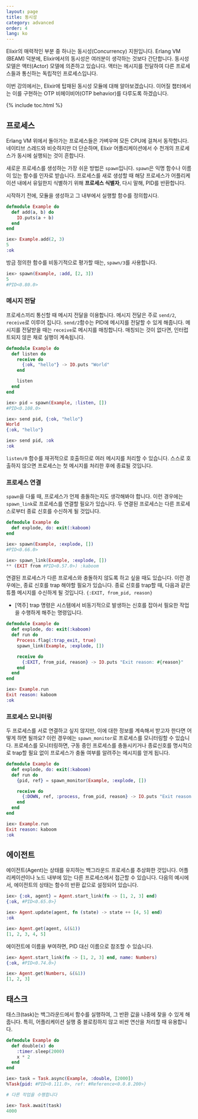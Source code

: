 ```yaml
---
layout: page
title: 동시성
category: advanced
order: 4
lang: ko
---
```


Elixir의 매력적인 부분 중 하나는 동시성(Concurrency) 지원입니다. Erlang VM (BEAM) 덕분에, Elixir에서의 동시성은 여러분이 생각하는 것보다 간단합니다. 동시성 모델은 액터(Actor) 모델에 의존하고 있습니다. 액터는 메시지를 전달하여 다른 프로세스들과 통신하는 독립적인 프로세스입니다.

이번 강의에서는, Elixir에 탑재된 동시성 모듈에 대해 알아보겠습니다. 이어질 챕터에서는 이를 구현하는 OTP 비헤이비어(OTP behavior)를 다루도록 하겠습니다.

{% include toc.html %}

## 프로세스

Erlang VM 위에서 돌아가는 프로세스들은 가벼우며 모든 CPU에 걸쳐서 동작합니다. 네이티브 스레드와 비슷하지만 더 단순하며, Elixir 어플리케이션에서 수 천개의 프로세스가 동시에 실행되는 것이 흔합니다.

새로운 프로세스를 생성하는 가장 쉬운 방법은 `spawn`입니다. `spawn`은 익명 함수나 이름이 있는 함수를 인자로 받습니다. 프로세스를 새로 생성할 때 해당 프로세스가 어플리케이션 내에서 유일한지 식별하기 위해 **프로세스 식별자**, 다시 말해, PID를 반환합니다.

시작하기 전에, 모듈을 생성하고 그 내부에서 실행할 함수를 정의합시다.

```elixir
defmodule Example do
  def add(a, b) do
    IO.puts(a + b)
  end
end

iex> Example.add(2, 3)
5
:ok
```

방금 정의한 함수를 비동기적으로 평가할 때는, `spawn/3`를 사용합니다.

```elixir
iex> spawn(Example, :add, [2, 3])
5
#PID<0.80.0>
```

### 메시지 전달

프로세스끼리 통신할 때 메시지 전달을 이용합니다. 메시지 전달은 주로 `send/2`, `receive`로 이루어 집니다. `send/2`함수는 PID에 메시지를 전달할 수 있게 해줍니다. 메시지를 전달받을 때는 `receive`로 메시지를 매칭합니다. 매칭되는 것이 없다면, 인터럽트되지 않은 채로 실행이 계속됩니다.

```elixir
defmodule Example do
  def listen do
    receive do
      {:ok, "hello"} -> IO.puts "World"
    end

    listen
  end
end

iex> pid = spawn(Example, :listen, [])
#PID<0.108.0>

iex> send pid, {:ok, "hello"}
World
{:ok, "hello"}

iex> send pid, :ok
:ok
```

`listen/0` 함수를 재귀적으로 호출하므로 여러 메시지를 처리할 수 있습니다. 스스로 호출하지 않으면 프로세스는 첫 메시지를 처리한 후에 종료될 것입니다.

### 프로세스 연결

`spawn`을 다룰 때, 프로세스가 언제 충돌하는지도 생각해봐야 합니다. 이런 경우에는 `spawn_link`로 프로세스를 연결할 필요가 있습니다. 두 연결된 프로세스는 다른 프로세스로부터 종료 신호를 수신하게 될 것입니다.

```elixir
defmodule Example do
  def explode, do: exit(:kaboom)
end

iex> spawn(Example, :explode, [])
#PID<0.66.0>

iex> spawn_link(Example, :explode, [])
** (EXIT from #PID<0.57.0>) :kaboom
```

연결된 프로세스가 다른 프로세스와 충돌하지 않도록 하고 싶을 때도 있습니다. 이런 경우에는, 종료 신호를 trap 해야할 필요가 있습니다. 종료 신호를 trap할 때, 다음과 같은 튜플 메시지를 수신하게 될 것입니다. `{:EXIT, from_pid, reason}`
- [역주] trap 명령은 시스템에서 비동기적으로 발생하는 신호를 잡아서 필요한 작업을 수행하게 해주는 명령입니다.

```elixir
defmodule Example do
  def explode, do: exit(:kaboom)
  def run do
    Process.flag(:trap_exit, true)
    spawn_link(Example, :explode, [])

    receive do
      {:EXIT, from_pid, reason} -> IO.puts "Exit reason: #{reason}"
    end
  end
end

iex> Example.run
Exit reason: kaboom
:ok
```

### 프로세스 모니터링

두 프로세스를 서로 연결하고 싶지 않지만, 이에 대한 정보를 계속해서 받고자 한다면 어떻게 하면 될까요? 이런 경우에는 `spawn_monitor`로 프로세스를 모니터링할 수 있습니다. 프로세스를 모니터링하면, 구동 중인 프로세스를 충돌시키거나 종료신호를 명시적으로 trap할 필요 없이 프로세스가 충돌 여부를 알려주는 메시지를 얻게 됩니다.

```elixir
defmodule Example do
  def explode, do: exit(:kaboom)
  def run do
    {pid, ref} = spawn_monitor(Example, :explode, [])

    receive do
      {:DOWN, ref, :process, from_pid, reason} -> IO.puts "Exit reason: #{reason}"
    end
  end
end

iex> Example.run
Exit reason: kaboom
:ok
```

## 에이전트

에이전트(Agent)는 상태를 유지하는 백그라운드 프로세스를 추상화한 것입니다. 어플리케이션이나 노드 내부에 있는 다른 프로세스에서 접근할 수 있습니다. 다음의 예시에서, 에이전트의 상태는 함수의 반환 값으로 설정되어 있습니다.

```elixir
iex> {:ok, agent} = Agent.start_link(fn -> [1, 2, 3] end)
{:ok, #PID<0.65.0>}

iex> Agent.update(agent, fn (state) -> state ++ [4, 5] end)
:ok

iex> Agent.get(agent, &(&1))
[1, 2, 3, 4, 5]
```

에이전트에 이름을 부여하면, PID 대신 이름으로 참조할 수 있습니다.

```elixir
iex> Agent.start_link(fn -> [1, 2, 3] end, name: Numbers)
{:ok, #PID<0.74.0>}

iex> Agent.get(Numbers, &(&1))
[1, 2, 3]
```

## 태스크

태스크(task)는 백그라운드에서 함수를 실행하여, 그 반환 값을 나중에 찾을 수 있게 해줍니다. 특히, 어플리케이션 실행 중 블로킹하지 않고 비싼 연산을 처리할 때 유용합니다.

```elixir
defmodule Example do
  def double(x) do
    :timer.sleep(2000)
    x * 2
  end
end

iex> task = Task.async(Example, :double, [2000])
%Task{pid: #PID<0.111.0>, ref: #Reference<0.0.8.200>}

# 다른 작업을 수행합니다

iex> Task.await(task)
4000
```
